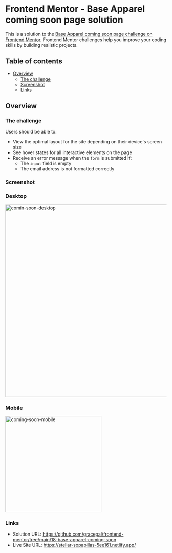 # Frontend Mentor - Base Apparel coming soon page solution

This is a solution to the [Base Apparel coming soon page challenge on Frontend Mentor](https://www.frontendmentor.io/challenges/base-apparel-coming-soon-page-5d46b47f8db8a7063f9331a0). Frontend Mentor challenges help you improve your coding skills by building realistic projects.

## Table of contents

- [Overview](#overview)
  - [The challenge](#the-challenge)
  - [Screenshot](#screenshot)
  - [Links](#links)

## Overview

### The challenge

Users should be able to:

- View the optimal layout for the site depending on their device's screen size
- See hover states for all interactive elements on the page
- Receive an error message when the `form` is submitted if:
  - The `input` field is empty
  - The email address is not formatted correctly

### Screenshot

### Desktop

<img width="600" alt="comin-soon-desktop" src="https://github.com/gracepal/frontend-mentor/assets/131278381/e9b0e5ad-7dad-49d4-9198-d0ebe20bdea2">

### Mobile

<img width="300" alt="coming-soon-mobile" src="https://github.com/gracepal/frontend-mentor/assets/131278381/fd52cf51-5b70-4474-ac85-dc87c209b7ca">

### Links

- Solution URL: https://github.com/gracepal/frontend-mentor/tree/main/18-base-apparel-coming-soon
- Live Site URL: https://stellar-sopapillas-5ee161.netlify.app/
